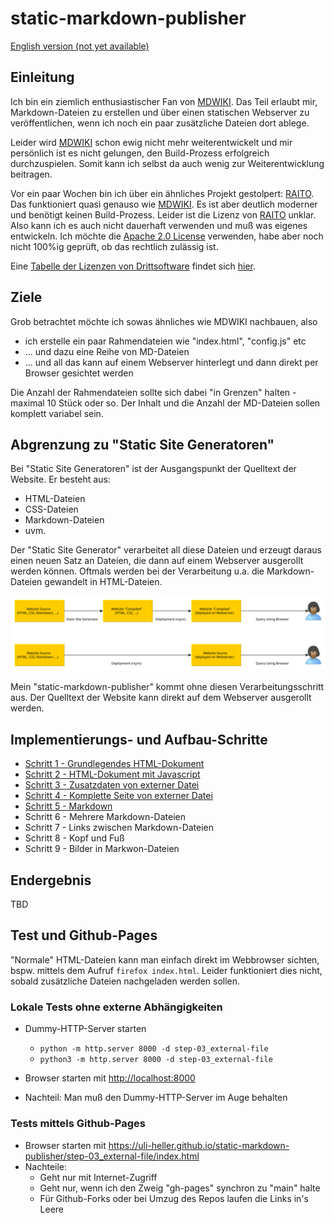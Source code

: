 static-markdown-publisher
=========================

[English version (not yet available)](README-en.md)

Einleitung
----------

Ich bin ein ziemlich enthusiastischer Fan von [MDWIKI][MDWIKI].
Das Teil erlaubt mir, Markdown-Dateien zu erstellen und über einen
statischen Webserver zu veröffentlichen, wenn ich noch ein paar
zusätzliche Dateien dort ablege.

Leider wird [MDWIKI][MDWIKI] schon ewig nicht mehr weiterentwickelt
und mir persönlich ist es nicht gelungen, den Build-Prozess erfolgreich
durchzuspielen. Somit kann ich selbst da auch wenig zur Weiterentwicklung
beitragen.

Vor ein paar Wochen bin ich über ein ähnliches Projekt gestolpert:
[RAITO][RAITO]. Das funktioniert quasi genauso wie [MDWIKI][MDWIKI].
Es ist aber deutlich moderner und benötigt keinen Build-Prozess.
Leider ist die Lizenz von [RAITO][RAITO] unklar. Also kann ich
es auch nicht dauerhaft verwenden und muß was eigenes entwickeln.
Ich möchte die [Apache 2.0 License][LICENSE] verwenden, habe aber
noch nicht 100%ig geprüft, ob das rechtlich zulässig ist.

Eine [Tabelle der Lizenzen von Drittsoftware][LICENSE-OTHERS]
findet sich [hier][LICENSE-OTHERS].

Ziele
-----

Grob betrachtet möchte ich sowas ähnliches wie MDWIKI nachbauen, also

- ich erstelle ein paar Rahmendateien wie "index.html", "config.js" etc
- ... und dazu eine Reihe von MD-Dateien
- ... und all das kann auf einem Webserver hinterlegt und dann direkt
  per Browser gesichtet werden

Die Anzahl der Rahmendateien sollte sich dabei "in Grenzen" halten - maximal
10 Stück oder so. Der Inhalt und die Anzahl der MD-Dateien sollen komplett
variabel sein.

Abgrenzung zu "Static Site Generatoren"
---------------------------------------

Bei "Static Site Generatoren" ist der Ausgangspunkt der Quelltext
der Website. Er besteht aus:

- HTML-Dateien
- CSS-Dateien
- Markdown-Dateien
- uvm.

Der "Static Site Generator" verarbeitet all diese Dateien und
erzeugt daraus einen neuen Satz an Dateien, die dann auf einem
Webserver ausgerollt werden können. Oftmals werden bei der
Verarbeitung u.a. die Markdown-Dateien gewandelt in HTML-Dateien.

![no-static-site-generator](images/no-static-site-generator.svg)

Mein "static-markdown-publisher" kommt ohne diesen Verarbeitungsschritt
aus. Der Quelltext der Website kann direkt auf dem Webserver ausgerollt
werden.

Implementierungs- und Aufbau-Schritte
-------------------------------------

* [Schritt 1 - Grundlegendes HTML-Dokument](step-01_basic-html/README.md)
* [Schritt 2 - HTML-Dokument mit Javascript](step-02_html-with-javascript/README.md)
* [Schritt 3 - Zusatzdaten von externer Datei](step-03_external-file/README.md)
* [Schritt 4 - Komplette Seite von externer Datei](step-04_complete-page/README.md)
* [Schritt 5 - Markdown](step-05_markdown/README.md)
* Schritt 6 - Mehrere Markdown-Dateien
* Schritt 7 - Links zwischen Markdown-Dateien
* Schritt 8 - Kopf und Fuß
* Schritt 9 - Bilder in Markwon-Dateien

Endergebnis
-----------

TBD

Test und Github-Pages
---------------------

"Normale" HTML-Dateien kann man
einfach direkt im Webbrowser sichten, bspw. mittels dem
Aufruf `firefox index.html`. Leider funktioniert
dies nicht, sobald zusätzliche Dateien nachgeladen werden sollen.

### Lokale Tests ohne externe Abhängigkeiten

- Dummy-HTTP-Server starten

    - `python -m http.server 8000 -d step-03_external-file`
    - `python3 -m http.server 8000 -d step-03_external-file`

- Browser starten mit [http://localhost:8000][LOCALHOST]

- Nachteil: Man muß den Dummy-HTTP-Server im Auge behalten

### Tests mittels Github-Pages

- Browser starten mit <https://uli-heller.github.io/static-markdown-publisher/step-03_external-file/index.html>
- Nachteile:
    - Geht nur mit Internet-Zugriff
    - Geht nur, wenn ich den Zweig "gh-pages" synchron zu "main" halte
    - Für Github-Forks oder bei Umzug des Repos laufen die Links in's Leere

[MDWIKI]: http://www.mdwiki.info/
[RAITO]: https://github.com/arnaudsm/raito/
[LICENSE]: LICENSE.md
[LICENSE-OTHERS]: LICENSE-OTHERS.md
[LOCALHOST]: http://localhost:8000
